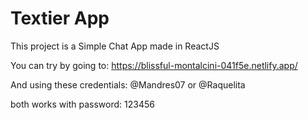 # Textier App

This project is a Simple Chat App made in ReactJS

You can try by going to:
https://blissful-montalcini-041f5e.netlify.app/

And using these credentials:
@Mandres07 or @Raquelita

both works with password: 123456
